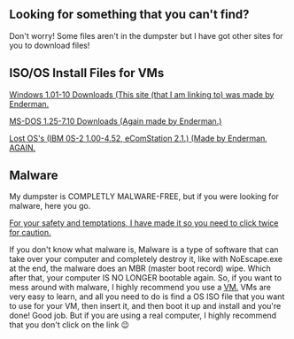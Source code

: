 ## Looking for something that you can't find?

Don't worry! Some files aren't in the dumpster but I have got other sites for you to download files!

## ISO/OS Install Files for VMs
[Windows 1.01-10 Downloads (This site (that I am linking to) was made by Enderman.](https://dl.malwarewatch.org/windows/)
 
[MS-DOS 1.25-7.10 Downloads (Again made by Enderman.)](https://dl.malwarewatch.org/ms-dos/)
 
[Lost OS's (IBM 0S-2 1.00-4.52, eComStation 2.1.) (Made by Enderman, AGAIN.](https://dl.malwarewatch.org/oshalved/)

## Malware
My dumpster is COMPLETLY MALWARE-FREE, but if you were looking for malware, here you go.

[For your safety and temptations, I have made it so you need to click twice for caution.](malware.md)

If you don't know what malware is, Malware is a type of software that can take over your computer and completely destroy it, like with NoEscape.exe at the end, the malware does an MBR (master boot record) wipe. Which after that, your computer IS NO LONGER bootable again. So, if you want to mess around with malware, I highly recommend you use a [VM.](https://www.virtualbox.org/wiki/Downloads) VMs are very easy to learn, and all you need to do is find a OS ISO file that you want to use for your VM, then insert it, and then boot it up and install and you're done! Good job. But if you are using a real computer, I highly recommend that you don't click on the link 😉
